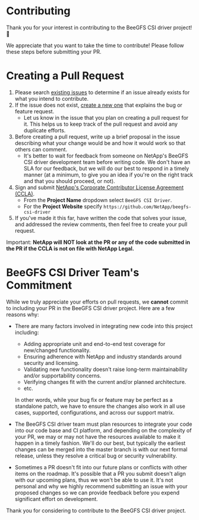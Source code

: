# Contributing
Thank you for your interest in contributing to the BeeGFS CSI driver project! 🎉

We appreciate that you want to take the time to contribute! Please follow these
steps before submitting your PR.

# Creating a Pull Request

1. Please search [existing
   issues](https://github.com/NetApp/beegfs-csi-driver/issues) to determine if
   an issue already exists for what you intend to contribute.
2. If the issue does not exist, [create a new
   one](https://github.com/NetApp/beegfs-csi-driver/issues/new) that explains
   the bug or feature request.
   * Let us know in the issue that you plan on creating a pull request for it.
   This helps us to keep track of the pull request and avoid any duplicate
   efforts.
3. Before creating a pull request, write up a brief proposal in the issue
   describing what your change would be and how it would work so that others can
   comment.
    * It's better to wait for feedback from someone on NetApp's BeeGFS CSI
      driver development team before writing code. We don't have an SLA for our
      feedback, but we will do our best to respond in a timely manner (at a
      minimum, to give you an idea if you're on the right track and that you
      should proceed, or not).
4. Sign and submit [NetApp's Corporate Contributor License Agreement
   (CCLA)](https://netapp.tap.thinksmart.com/prod/Portal/ShowWorkFlow/AnonymousEmbed/3d2f3aa5-9161-4970-997d-e482b0b033fa).
    * From the **Project Name** dropdown select `BeeGFS CSI Driver`.
    * For the **Project Website** specify
      `https://github.com/NetApp/beegfs-csi-driver`
5. If you've made it this far, have written the code that solves your issue, and
   addressed the review comments, then feel free to create your pull request.

Important: **NetApp will NOT look at the PR or any of the code submitted in the
PR if the CCLA is not on file with NetApp Legal.**

# BeeGFS CSI Driver Team's Commitment
While we truly appreciate your efforts on pull requests, we **cannot** commit to
including your PR in the BeeGFS CSI driver project. Here are a few reasons why:

* There are many factors involved in integrating new code into this project
  including:
  * Adding appropriate unit and end-to-end test coverage for new/changed
    functionality. 
  * Ensuring adherence with NetApp and industry standards around security and
    licensing. 
  * Validating new functionality doesn't raise long-term maintainability and/or
    supportability concerns.    
  * Verifying changes fit with the current and/or planned architecture. 
  * etc. 

  In other words, while your bug fix or feature may be perfect as a standalone
  patch, we have to ensure the changes also work in all use cases, supported,
  configurations, and across our support matrix.

* The BeeGFS CSI driver team must plan resources to integrate your code into our
  code base and CI platform, and depending on the complexity of your PR, we may
  or may not have the resources available to make it happen in a timely fashion.
  We'll do our best, but typically the earliest changes can be merged into the
  master branch is with our next formal release, unless they resolve a critical
  bug or security vulnerability. 

* Sometimes a PR doesn't fit into our future plans or conflicts with other items
  on the roadmap. It's possible that a PR you submit doesn't align with our
  upcoming plans, thus we won't be able to use it. It's not personal and why we
  highly recommend submitting an issue with your proposed changes so we can
  provide feedback before you expend significant effort on development. 

Thank you for considering to contribute to the BeeGFS CSI driver project. 

